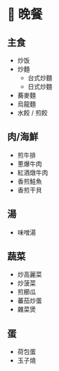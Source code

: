 # 🥘 晚餐

## 主食

- 炒饭
- 炒麵
  - 台式炒麵
  - 日式炒麵
- 蕎麥麵
- 烏龍麵
- 水餃 / 煎餃

## 肉/海鮮

- 煎牛排
- 蔥爆牛肉
- 紅酒燉牛肉
- 香煎鮭魚
- 香煎干貝

## 湯

- 味噌湯

## 蔬菜

- 炒高麗菜
- 炒菠菜
- 煎櫛瓜
- 蕃茄炒蛋
- 雜菜煲

## 蛋

- 荷包蛋
- 玉子燒
